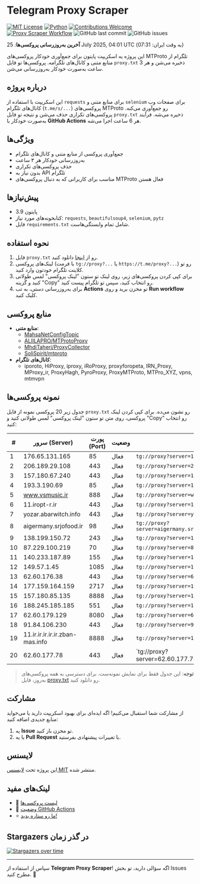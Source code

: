 # Telegram Proxy Scraper

[![MIT License](https://img.shields.io/badge/license-MIT-blue.svg)](https://opensource.org/licenses/MIT)
[![Python](https://img.shields.io/badge/python-3.9-blue)](https://www.python.org/downloads/)
[![Contributions Welcome](https://img.shields.io/badge/contributions-welcome-brightgreen.svg?style=flat)](https://github.com/Argh94/telegram-proxy-scraper/issues)
[![Proxy Scraper Workflow](https://github.com/Poriya58p/telegram-proxy-scraper/actions/workflows/scraper.yml/badge.svg)](https://github.com/Argh94/telegram-proxy-scraper/actions/workflows/scraper.yml)
![GitHub last commit](https://img.shields.io/github/last-commit/Argh94/telegram-proxy-scraper)
![GitHub issues](https://img.shields.io/github/issues/Argh94/telegram-proxy-scraper)

**آخرین به‌روزرسانی پروکسی‌ها**: 25 July 2025, 04:01 UTC (به وقت ایران: 07:31)

این پروژه یه اسکریپت پایتون برای جمع‌آوری خودکار پروکسی‌های MTProto تلگرام از منابع متنی و کانال‌های تلگرامه. پروکسی‌ها تو فایل `proxy.txt` ذخیره می‌شن و هر 3 ساعت به‌صورت خودکار به‌روزرسانی می‌شن.

## درباره پروژه

این اسکریپت با استفاده از `requests` برای منابع متنی و `selenium` برای صفحات وب کانال‌های تلگرام (`t.me/s/...`) پروکسی‌های MTProto رو جمع‌آوری می‌کنه. پروکسی‌های تکراری حذف می‌شن و نتیجه تو فایل `proxy.txt` ذخیره می‌شه. فرآیند به‌صورت خودکار با **GitHub Actions** هر 6 ساعت اجرا می‌شه.

## ویژگی‌ها
- جمع‌آوری پروکسی از منابع متنی و کانال‌های تلگرام
- به‌روزرسانی خودکار هر ۳ ساعت
- حذف پروکسی‌های تکراری
- بدون نیاز به API تلگرام
- مناسب برای کاربرانی که به دنبال پروکسی‌های MTProto فعال هستن

## پیش‌نیازها
- پایتون 3.9
- کتابخونه‌های مورد نیاز: `requests`, `beautifulsoup4`, `selenium`, `pytz`
- فایل `requirements.txt` شامل تمام وابستگی‌هاست.

## نحوه استفاده
1. فایل `proxy.txt` رو از [اینجا](proxy.txt) دانلود کنید.
2. لینک‌های پروکسی (با فرمت `tg://proxy?...` یا `https://t.me/proxy?...`) رو تو کلاینت تلگرام خودتون وارد کنید.
3. برای کپی کردن پروکسی‌های زیر، روی لینک تو ستون "لینک پروکسی" لمس طولانی کنید و گزینه "Copy" رو انتخاب کنید، سپس تو تلگرام پیست کنید.
4. برای به‌روزرسانی دستی، به تب **Actions** تو مخزن برید و روی **Run workflow** کلیک کنید.

## منابع پروکسی
- **منابع متنی**:
  - [MahsaNetConfigTopic](https://raw.githubusercontent.com/MahsaNetConfigTopic/proxy/main/proxies.txt)
  - [ALIILAPRO/MTProtoProxy](https://raw.githubusercontent.com/ALIILAPRO/MTProtoProxy/main/proxy-list.txt)
  - [MhdiTaheri/ProxyCollector](https://raw.githubusercontent.com/MhdiTaheri/ProxyCollector/main/proxy.txt)
  - [SoliSpirit/mtproto](https://raw.githubusercontent.com/SoliSpirit/mtproto/master/all_proxies.txt)
- **کانال‌های تلگرام**:
  - iporoto, HiProxy, iproxy, iRoProxy, proxyforopeta, IRN_Proxy, MProxy_ir, ProxyHagh, PyroProxy, ProxyMTProto, MTPro_XYZ, vpns, mtmvpn

## نمونه پروکسی‌ها
جدول زیر 20 پروکسی نمونه از فایل `proxy.txt` رو نشون می‌ده. برای کپی کردن لینک پروکسی، روی متن تو ستون "لینک پروکسی" لمس طولانی کنید و "Copy" رو انتخاب کنید:

| #  | سرور (Server)       | پورت (Port) | وضعیت     | لینک پروکسی                     |
|----|---------------------|-------------|-----------|---------------------------------|
| 1 | 176.65.131.165 | 85 | فعال | `tg://proxy?server=176.65.131.165&port=85&secret=7gAA8A8Pd1VV____9QBuLmltZWRpYS5zdGVhbXBvd2VyZWQuY29t` |
| 2 | 206.189.29.108 | 443 | فعال | `tg://proxy?server=206.189.29.108&port=443&secret=1320PuNyHw_LQKT_Y7XNJw==` |
| 3 | 157.180.67.240 | 443 | فعال | `tg://proxy?server=157.180.67.240&port=443&secret=iORid5lJ237IiBMGYMQMdw==` |
| 4 | 193.3.190.69 | 85 | فعال | `tg://proxy?server=193.3.190.69&port=85&secret=ee0000f00f0f775555fffffff5006e2e696d656469612e737465616d706f77657265642e636f6d` |
| 5 | www.vsmusic.ir | 888 | فعال | `tg://proxy?server=www.vsmusic.ir&port=888&secret=eeNEgYdJvXrFGRMCIMJdCQ` |
| 6 | 11.iropt-r.ir | 443 | فعال | `tg://proxy?server=11.iropt-r.ir&port=443&secret=7gAA8A8Pd1VV____9QBuLmltZWRpYS5zdGVhbXBvd2VyZWQuY29t` |
| 7 | yozar.abarwitch.info | 443 | فعال | `tg://proxy?server=yozar.abarwitch.info&port=443&secret=FgMBAgABAAH8AwOG4kw63Q==` |
| 8 | aigermany.srjofood.ir | 98 | فعال | `tg://proxy?server=aigermany.srjofood.ir&port=98&secret=7hYDAQIAAQAH8AMDhuJMOt1tZWRpYS5zdGVhbXBvd2VyZWQuY29tbWVkaWEuc3RlYW1wb3dlcmVkLmNvbQ)__` |
| 9 | 138.199.150.72 | 243 | فعال | `tg://proxy?server=138.199.150.72&port=243&secret=eeRighJJvXrFGRMCIMJdCQ` |
| 10 | 87.229.100.219 | 70 | فعال | `tg://proxy?server=87.229.100.219&port=70&secret=eed77db43ee3721f0fcb40a4ff63b5cd276D656469612E737465616D706F77657265642E636F6D` |
| 11 | 140.233.187.89 | 155 | فعال | `tg://proxy?server=140.233.187.89&port=155&secret=7gAA8A8Pd1VV____9QBuLmktLXcuZ28tLS0=` |
| 12 | 149.57.1.45 | 1085 | فعال | `tg://proxy?server=149.57.1.45&port=1085&secret=7rXpXsHm4qJ_nKJvoq_oq_ptZWRpYS5zdGVhbXBvd2VyZWQuY29t` |
| 13 | 62.60.176.38 | 443 | فعال | `tg://proxy?server=62.60.176.38&port=443&secret=7hYDAQIAAQAH8AMDhuJMOt1tZWRpYS5zdGVhbXBvd2VyZWQuY29tbWVkaWEuc3RlYW1wb3dlcmVkLmNvbQ` |
| 14 | 177.159.164.159 | 2717 | فعال | `tg://proxy?server=177.159.164.159&port=2717&secret=7gAA8A8Pd1VV____9QBuLmltZWRpYS5zdGVhbXBvd2VyZWQuY29t` |
| 15 | 157.180.85.135 | 8888 | فعال | `tg://proxy?server=157.180.85.135&port=8888&secret=FgMBAgABAAH8AwOG4kw63` |
| 16 | 188.245.185.185 | 551 | فعال | `tg://proxy?server=188.245.185.185&port=551&secret=eeNEgYdJvXrFGRMCIMJdCQ` |
| 17 | 62.60.179.129 | 8080 | فعال | `tg://proxy?server=62.60.179.129&port=8080&secret=7nnjRIGHSb16xRkTAiDCXQltZWRpYS5zdGVhbXBvd2VyZWQuY29t` |
| 18 | 91.84.106.230 | 443 | فعال | `tg://proxy?server=91.84.106.230&port=443&secret=eed77db43ee3721f0fcb40a4ff63b5cd276D656469612E737465616D706F77657265642E636F6D` |
| 19 | 11.ir.ir.ir.ir.ir.zban-mas.info | 8888 | فعال | `tg://proxy?server=11.ir.ir.ir.ir.ir.zban-mas.info&port=8888&secret=7gAA8A8Pd1VV____9QBuLmltZWRpYS5zdGVhbXBvd2VyZWQuY29t` |
| 20 | 62.60.177.78 | 443 | فعال | `tg://proxy?server=62.60.177.78&port=443&secret=eed77db43ee3721f0fcb40a4ff63b5cd276D656469612E737465616D706F77657265642E636F6D)|[همراه](https://t.me/proxy?server=62.60.177.185` |


> **توجه**: این جدول فقط برای نمایش نمونه‌ست. برای دسترسی به همه پروکسی‌های به‌روز، فایل [proxy.txt](proxy.txt) رو دانلود کنید.

## مشارکت
از مشارکت شما استقبال می‌کنیم! اگه ایده‌ای برای بهبود اسکریپت دارید یا می‌خواید منابع جدیدی اضافه کنید:
1. یه **Issue** تو مخزن باز کنید.
2. یا یه **Pull Request** با تغییرات پیشنهادی بفرستید.

## لایسنس
این پروژه تحت [لایسنس MIT](LICENSE) منتشر شده.

## لینک‌های مفید
- 📄 [لیست پروکسی‌ها](proxy.txt)
- 🚀 [وضعیت GitHub Actions](https://github.com/Argh94/telegram-proxy-scraper/actions)
- ⭐ [ما رو ستاره بدید!](https://github.com/Argh94/telegram-proxy-scraper)

## Stargazers در گذر زمان
[![Stargazers over time](https://starchart.cc/Argh94/telegram-proxy-scraper.svg?variant=adaptive)](https://starchart.cc/Argh94/telegram-proxy-scraper)

---

سپاس از استفاده از **Telegram Proxy Scraper**! اگه سؤالی دارید، تو بخش Issues مطرح کنید. 🌟
